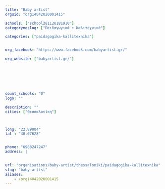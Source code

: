 ```yaml
---
title: "Baby artist"
orguid: "org14042020001415"

schools: ["school281120181910"]
categorynoslug: ["Παιδαγωγικά + Καλιτεχνικά"]

categories: ["paidagogika-kallitexnika"]


org_facebook: "https://www.facebook.com/babyartist.gr/"

org_website: ["babyartist.gr/"]







count_schools: "0"
logo: ""

description: ""
cities: ["Θεσσαλονίκη"]



long: "22.89004"
lat : "40.67628"


phone: "6988247247"
address: |
    

url: "organisations/baby-artist/thessaloniki/paidagogika-kallitexnika"
slug: "baby-artist"
aliases:
    - /org14042020001415
---
```



